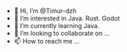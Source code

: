 - 👋 Hi, I’m @Timur-dzh
- 👀 I’m interested in Java. Rust. Godot
- 🌱 I’m currently learning Java.
- 💞️ I’m looking to collaborate on ...
- 📫 How to reach me ...

<!---
Timur-dzh/Timur-dzh is a ✨ special ✨ repository because its `README.md` (this file) appears on your GitHub profile.
You can click the Preview link to take a look at your changes.
--->
